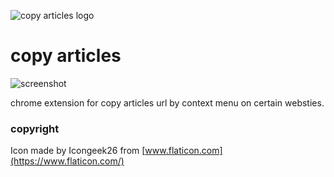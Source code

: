 ![copy articles logo](https://raw.githubusercontent.com/aaron09720/copy-articles/master/icon.png)

# copy articles

![screenshot](https://raw.githubusercontent.com/aaron09720/copy-articles/master/screenshot.png)

chrome extension for copy articles url by context menu on certain websties.

### copyright

Icon made by Icongeek26 from [www.flaticon.com](https://www.flaticon.com/)